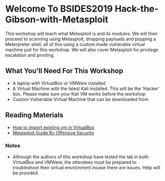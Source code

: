 # Welcome To BSIDES2019 Hack-the-Gibson-with-Metasploit

This workshop will teach what Metasploit is and its modules. We will then proceed to scanning using Metasploit, dropping payloads and popping a Meterpreter shell, all of this using a custom made vulnerable virtual machine just for this workshop.
We will also cover Metasploit for privilege escalation and pivoting. 

## What You'll Need For This Workshop

* A laptop with VirtualBox or VMWare installed
* A Virtual Machine with the latest Kali installed. This will be the 'Hacker' box. Please make sure your Kali VM works before the workshop
* Custom Vulnerable Virtual Machine that can be downloaded from <virtual machine link>

## Reading Materials

* [How to import existing vm in VirtualBox](https://docs.oracle.com/cd/E26217_01/E26796/html/qs-import-vm.html)
* [Metasploit Guide By Offensive Security](https://www.offensive-security.com/metasploit-unleashed/)


### Notes
* Although the authors of this workshop have tested the lab in both VirtualBox and VMWare, the attendees must be prepared to troubleshoot their virtual environment incase there are issues. Help will be provided.

